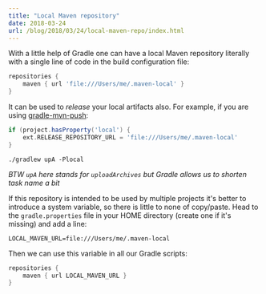 ```yaml
---
title: "Local Maven repository"
date: 2018-03-24
url: /blog/2018/03/24/local-maven-repo/index.html
---
```


With a little help of Gradle one can have a local Maven repository literally with a single line of code in the build configuration file:

```groovy
repositories {
    maven { url 'file:///Users/me/.maven-local' }
}
```

It can be used to _release_ your local artifacts also. For example, if you are using [gradle-mvn-push](https://github.com/chrisbanes/gradle-mvn-push):

```groovy
if (project.hasProperty('local') {
    ext.RELEASE_REPOSITORY_URL = 'file:///Users/me/.maven-local'
}
```

```noop
./gradlew upA -Plocal
```

<em>BTW `upA` here stands for `uploadArchives` but Gradle allows us to shorten task name a bit</em>

<p $excerpt></p>

If this repository is intended to be used by multiple projects it's better to introduce a system variable, so there is little to none of copy/paste. Head to the `gradle.properties` file in your HOME directory (create one if it's missing) and add a line:

```noop
LOCAL_MAVEN_URL=file:///Users/me/.maven-local
```

Then we can use this variable in all our Gradle scripts:

```groovy
repositories {
    maven { url LOCAL_MAVEN_URL }
}
```
